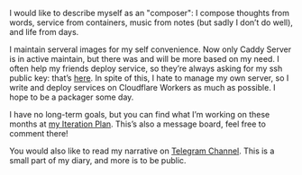 ﻿<!-- <a href="https://github.com/Master-Hash?tab=repositories"><img src="https://github-readme-stats.vercel.app/api?username=Master-Hash&show_icons=true&hide_border=true&theme=react&locale=cn" alt="" align="right"><img src="https://github-readme-stats.vercel.app/api/top-langs/?username=Master-Hash&locale=cn&theme=react&hide_border=true" alt="Top Langs" align="right"></a> -->



<!-- 最喜欢的事情是思考。 -->

I would like to describe myself as an "composer": I compose thoughts from words, service from containers, music from notes (but sadly I don’t do well), and life from days.

I maintain serveral images for my self convenience. Now only Caddy Server is in active maintain, but there was and will be more based on my need. I often help my friends deploy service, so they’re always asking for my ssh public key: that’s [here](https://gist.github.com/Master-Hash/5efbf959f87cb73c1fbbe8c26ee899b1). In spite of this, I hate to manage my own server, so I write and deploy services on Cloudflare Workers as much as possible. I hope to be a packager some day.

I have no long-term goals, but you can find what I’m working on these months at [my Iteration Plan](https://gist.github.com/Master-Hash/0b3e7e329d14129d12b7667bd5a922ee). This’s also a message board, feel free to comment there!

You would also like to read my narrative on [Telegram Channel](https://t.me/hash_elbeszelese). This is a small part of my diary, and more is to be public.

<!--
**Master-Hash/Master-Hash** is a ✨ _special_ ✨ repository because its `README.md` (this file) appears on your GitHub profile.

Here are some ideas to get you started:

- 🔭 I’m currently working on ...
- 🌱 I’m currently learning ...
- 👯 I’m looking to collaborate on ...
- 🤔 I’m looking for help with ...
- 💬 Ask me about ...
- 📫 How to reach me: ...
- 😄 Pronouns: ...
- ⚡ Fun fact: ...
-->
